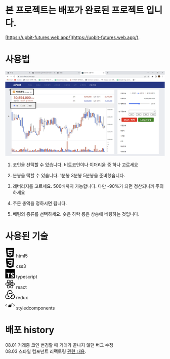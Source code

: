 # 본 프로젝트는 배포가 완료된 프로젝트 입니다.
[https://upbit-futures.web.app/](https://upbit-futures.web.app/).

# 사용법

 ![실행화면](./src/images/upbitFutures.png)
 
 1. 코인을 선택할 수 있습니다. 비트코인이나 이더리움 중 하나 고르세요

 2. 분봉을 택할 수 있습니다. 1분봉 3분봉 5분봉을 준비했습니다.

 3. 레버리지를 고르세요. 500배까지 가능합니다. 다만 -90%가 되면 청산되니까 주의하세요

 4. 주문 총액을 정하시면 됩니다.

 5. 베팅의 종류를 선택하세요. 숏은 하락 롱은 상승에 베팅하는 것입니다.

# 사용된 기술

<div>
 <img src="./src/images/html5.svg" width="30" height="30">
 html5
<div>
<div>
 <img src="././src/images/css3.svg" width="30" height="30">
 css3
<div>
<div>
 <img src="./src/images/typescript.svg" width="30" height="30">
 typescript
<div>
<div>
 <img src="./src/images/react.svg" width="30" height="30">
 react
<div> 
<div>
 <img src="./src/images/redux.svg" width="30" height="30">
 redux
<div> 
<div>
 <img src="./src/images/styledcomponents.svg" width="30" height="30">
 styledcomponents
<div>  



# 배포 history

08.01 거래중 코인 변경할 때 거래가 끝나지 않던 버그 수정
<br>
08.03 스타일 컴포넌트 리팩토링
[관련 내용](https://wooseokc.github.io/single-project/upbitFuturesStyleRefactoring/).
